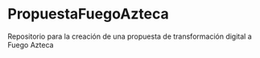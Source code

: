 # PropuestaFuegoAzteca
Repositorio para la creación de una propuesta de transformación digital a Fuego Azteca
